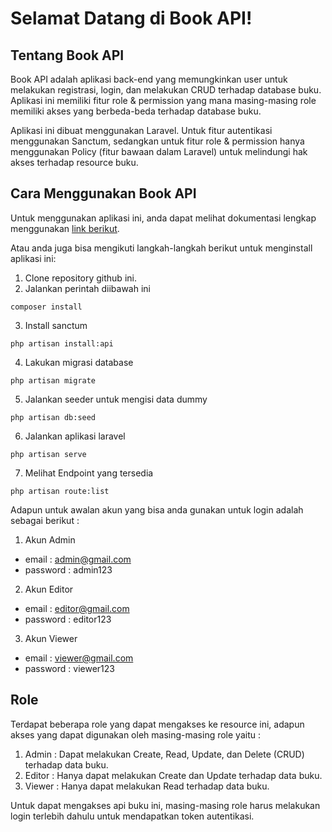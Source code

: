 # Selamat Datang di Book API!

## Tentang Book API

Book API adalah aplikasi back-end yang memungkinkan user untuk melakukan registrasi, login, dan melakukan CRUD terhadap database buku. Aplikasi ini memiliki fitur role & permission yang mana masing-masing role memiliki akses yang berbeda-beda terhadap database buku.

Aplikasi ini dibuat menggunakan Laravel. Untuk fitur autentikasi menggunakan Sanctum, sedangkan untuk fitur role & permission hanya menggunakan Policy (fitur bawaan dalam Laravel) untuk melindungi hak akses terhadap resource buku.

## Cara Menggunakan Book API

Untuk menggunakan aplikasi ini, anda dapat melihat dokumentasi lengkap menggunakan [link berikut](https://wisnuajipamungkas.postman.co/workspace/Fullstack-Developer-Intern-Noxi~43b4c617-3aba-427f-9ab4-3c5b03e54ae4/collection/42391783-1dfa25b6-babd-44a2-9f54-d1cb5cda8f19?action=share&creator=42391783&active-environment=42391783-ec2a2cae-75bf-434d-a3fa-7497f5939ae4).

Atau anda juga bisa mengikuti langkah-langkah berikut untuk menginstall aplikasi ini:

1. Clone repository github ini.
2. Jalankan perintah diibawah ini

```
composer install
```

3. Install sanctum

```
php artisan install:api
```

4. Lakukan migrasi database

```
php artisan migrate
```

5. Jalankan seeder untuk mengisi data dummy

```
php artisan db:seed
```

6. Jalankan aplikasi laravel
```
php artisan serve
```

7. Melihat Endpoint yang tersedia
```
php artisan route:list
```

Adapun untuk awalan akun yang bisa anda gunakan untuk login adalah sebagai berikut :
1. Akun Admin
- email : admin@gmail.com
- password : admin123 

2. Akun Editor
- email : editor@gmail.com 
- password : editor123 

3. Akun Viewer
- email : viewer@gmail.com 
- password : viewer123

## Role

Terdapat beberapa role yang dapat mengakses ke resource ini, adapun akses yang dapat digunakan oleh masing-masing role yaitu :

1. Admin : Dapat melakukan Create, Read, Update, dan Delete (CRUD) terhadap data buku.
2. Editor : Hanya dapat melakukan Create dan Update terhadap data buku.
3. Viewer : Hanya dapat melakukan Read terhadap data buku.

Untuk dapat mengakses api buku ini, masing-masing role harus melakukan login terlebih dahulu untuk mendapatkan token autentikasi.


